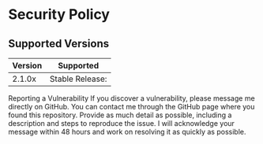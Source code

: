 # Security Policy
## Supported Versions

| Version | Supported          |
| ------- | ------------------ |
| 2.1.0x   | Stable Release: |

Reporting a Vulnerability
If you discover a vulnerability, please message me directly on GitHub. You can contact me through the GitHub page where you found this repository. Provide as much detail as possible, including a description and steps to reproduce the issue. I will acknowledge your message within 48 hours and work on resolving it as quickly as possible.
